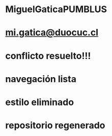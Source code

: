 # MiguelGaticaPUMBLUS
# mi.gatica@duocuc.cl
# conflicto resuelto!!!
# navegación lista
# estilo eliminado
# repositorio regenerado